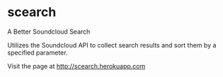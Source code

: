 scearch
=======

A Better Soundcloud Search


Utilizes the Soundcloud API to collect search results and sort them by a specified parameter.  

Visit the page at http://scearch.herokuapp.com
